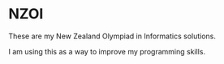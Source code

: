 # NZOI

These are my New Zealand Olympiad in Informatics solutions.

I am using this as a way to improve my programming skills.
